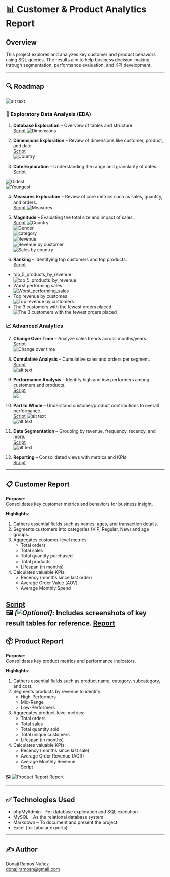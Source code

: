 # 📊 Customer & Product Analytics Report

## Overview
This project explores and analyzes key customer and product behaviors using SQL queries. The results aim to help business decision-making through segmentation, performance evaluation, and KPI development.

---

## 🔍 Roadmap

![alt text](<images/Project Roadmap.png>)



### 🧭 Exploratory Data Analysis (EDA)
1. **Database Exploration** – Overview of tables and structure.  
[Script](scripts/1_database_exploration.sql)
![Dimensions](images/1..png)

2. **Dimensions Exploration** – Review of dimensions like customer, product, and date.  
[Script](scripts/2_dimensions_exploration.sql)  
![Country](images/2.Country.png)

3. **Date Exploration** – Understanding the range and granularity of dates.  
[Script](scripts/3_date_range_exploration.sql)  

![Oldest](images/3.oldest.png)  
![Youngest](images/3.youngest.png)

4. **Measures Exploration** – Review of core metrics such as sales, quantity, and orders.  
[Script](scripts/4_measures_exploration.sql)
![Measures](images/4.Measures.png)  

5. **Magnitude** – Evaluating the total size and impact of sales.  
[Script](scripts/5_magnitude_analysis.sql)
![Country](images/5..png)  
![Gender](images/5.gender.png)  
![category](images/5.3.png)    
![Revenue](images/5.Revenue.png)  
![Revenue by customer](<images/5.Revenue by customer.png>)  
![Sales by country](<images/5.sales by country.png>)  
6. **Ranking** – Identifying top customers and top products.  
[Script](scripts/6_ranking_analysis.sql)
- top_5_products_by_revenue  
![top_5_products_by_revenue](<images/6.2 Revenue by product ranking.png>)  
- Worst performing sales  
![Worst_performing_sales](<images/6.3 worst performing sales.png>)  
- Top revenue by customes  
![Top revenue by customers](<images/6.4 top revenue for customers.png>) 
- The 3 customers with the fewest orders placed   
![The 3 customers with the fewest orders placed](<images/6.5 fewest.png>)  


### 📈 Advanced Analytics
7. **Change Over Time** – Analyze sales trends across months/years.  
[Script](scripts/7_change_over_time_analysis.sql)  
![Change over time](images/7..png)

8. **Cumulative Analysis** – Cumulative sales and orders per segment.  
[Script](scripts/8_cumulative_analysis.sql)  
![alt text](images/8..png)

9. **Performance Analysis** – Identify high and low performers among customers and products.  
[Script](scripts/9_performance_analysis.sql)  
![  ](<images/9.Performance Analysis.png>)  

10. **Part to Whole** – Understand customer/product contributions to overall performance.  
[Script](scripts/10_data_segmentation.sql)
![alt text](images/10.1.png)   
![alt text](images/10.2.png)

11. **Data Segmentation** – Grouping by revenue, frequency, recency, and more.  
[Script](scripts/11_part_to_whole_analysis.sql)  
![alt text](<images/11.Part to whole Analysis.png>)

12. **Reporting** – Consolidated views with metrics and KPIs.  
[Script](scripts/12_report_customers.sql)
---

## 📋 Customer Report

**Purpose**:  
Consolidates key customer metrics and behaviors for business insight.

**Highlights**:
1. Gathers essential fields such as names, ages, and transaction details.
2. Segments customers into categories (VIP, Regular, New) and age groups.
3. Aggregates customer-level metrics:
   - Total orders  
   - Total sales  
   - Total quantity purchased  
   - Total products  
   - Lifespan (in months)
4. Calculates valuable KPIs:
   - Recency (months since last order)  
   - Average Order Value (AOV)  
   - Average Monthly Spend  

[Script](scripts/12_report_customers.sql)  
🖼️ *[![Optional](<images/12.Customers Report.png>)]*: Includes screenshots of key result tables for reference.
[Report](gold_report_customers.csv)
---

## 📦 Product Report

**Purpose**:  
Consolidates key product metrics and performance indicators.

**Highlights**:
1. Gathers essential fields such as product name, category, subcategory, and cost.
2. Segments products by revenue to identify:
   - High-Performers  
   - Mid-Range  
   - Low-Performers
3. Aggregates product-level metrics:
   - Total orders  
   - Total sales  
   - Total quantity sold  
   - Total unique customers  
   - Lifespan (in months)
4. Calculates valuable KPIs:
   - Recency (months since last sale)  
   - Average Order Revenue (AOR)  
   - Average Monthly Revenue  
[Script](scripts/13_report_products.sql)  
  
🖼️ ![Product Report](images/product_report.png)
[Report](gold_report_products.csv)

---

## ✅ Technologies Used
- phpMyAdmin – For database exploration and SQL execution
- MySQL – As the relational database system
- Markdown – To document and present the project
- Excel (for tabular exports)



---

## ✍️ Author
Donají Ramos Nuñez  
donajiramosn@gmail.com

